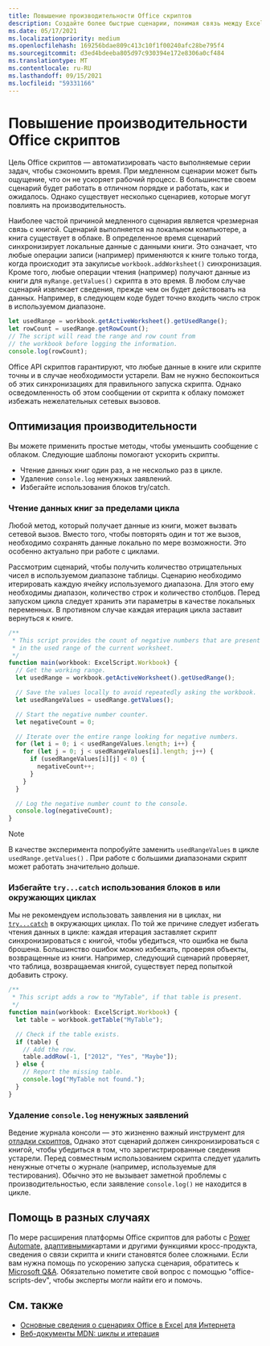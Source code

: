 ```yaml
---
title: Повышение производительности Office скриптов
description: Создайте более быстрые сценарии, понимая связь между Excel книгой и скриптом.
ms.date: 05/17/2021
ms.localizationpriority: medium
ms.openlocfilehash: 169256bdae809c413c10f1f00240afc28be795f4
ms.sourcegitcommit: d3ed4bdeeba805d97c930394e172e8306a0cf484
ms.translationtype: MT
ms.contentlocale: ru-RU
ms.lasthandoff: 09/15/2021
ms.locfileid: "59331166"
---
```

# <a name="improve-the-performance-of-your-office-scripts"></a>Повышение производительности Office скриптов

Цель Office скриптов — автоматизировать часто выполняемые серии задач, чтобы сэкономить время. При медленном сценарии может быть ощущение, что он не ускоряет рабочий процесс. В большинстве своем сценарий будет работать в отличном порядке и работать, как и ожидалось. Однако существует несколько сценариев, которые могут повлиять на производительность.

Наиболее частой причиной медленного сценария является чрезмерная связь с книгой. Сценарий выполняется на локальном компьютере, а книга существует в облаке. В определенное время сценарий синхронизирует локальные данные с данными книги. Это означает, что любые операции записи (например) применяются к книге только тогда, когда происходит эта закулисье `workbook.addWorksheet()` синхронизация. Кроме того, любые операции чтения (например) получают данные из книги для `myRange.getValues()` скрипта в это время. В любом случае сценарий извлекает сведения, прежде чем он будет действовать на данных. Например, в следующем коде будет точно входить число строк в используемом диапазоне.

```TypeScript
let usedRange = workbook.getActiveWorksheet().getUsedRange();
let rowCount = usedRange.getRowCount();
// The script will read the range and row count from
// the workbook before logging the information.
console.log(rowCount);
```

Office API скриптов гарантируют, что любые данные в книге или скрипте точны и в случае необходимости устарели. Вам не нужно беспокоиться об этих синхронизациях для правильного запуска скрипта. Однако осведомленность об этом сообщении от скрипта к облаку поможет избежать нежелательных сетевых вызовов.

## <a name="performance-optimizations"></a>Оптимизация производительности

Вы можете применить простые методы, чтобы уменьшить сообщение с облаком. Следующие шаблоны помогают ускорить скрипты.

- Чтение данных книг один раз, а не несколько раз в цикле.
- Удаление `console.log` ненужных заявлений.
- Избегайте использования блоков try/catch.

### <a name="read-workbook-data-outside-of-a-loop"></a>Чтение данных книг за пределами цикла

Любой метод, который получает данные из книги, может вызвать сетевой вызов. Вместо того, чтобы повторять один и тот же вызов, необходимо сохранять данные локально по мере возможности. Это особенно актуально при работе с циклами.

Рассмотрим сценарий, чтобы получить количество отрицательных чисел в используемом диапазоне таблицы. Сценарию необходимо итерировать каждую ячейку используемого диапазона. Для этого ему необходимы диапазон, количество строк и количество столбцов. Перед запуском цикла следует хранить эти параметры в качестве локальных переменных. В противном случае каждая итерация цикла заставит вернуться к книге.

```TypeScript
/**
 * This script provides the count of negative numbers that are present
 * in the used range of the current worksheet.
 */
function main(workbook: ExcelScript.Workbook) {
  // Get the working range.
  let usedRange = workbook.getActiveWorksheet().getUsedRange();

  // Save the values locally to avoid repeatedly asking the workbook.
  let usedRangeValues = usedRange.getValues();

  // Start the negative number counter.
  let negativeCount = 0;

  // Iterate over the entire range looking for negative numbers.
  for (let i = 0; i < usedRangeValues.length; i++) {
    for (let j = 0; j < usedRangeValues[i].length; j++) {
      if (usedRangeValues[i][j] < 0) {
        negativeCount++;
      }
    }
  }

  // Log the negative number count to the console.
  console.log(negativeCount);
}
```

> [!NOTE]
> В качестве эксперимента попробуйте заменить `usedRangeValues` в цикле `usedRange.getValues()` . При работе с большими диапазонами скрипт может работать значительно дольше.

### <a name="avoid-using-trycatch-blocks-in-or-surrounding-loops"></a>Избегайте `try...catch` использования блоков в или окружающих циклах

Мы не рекомендуем использовать заявления ни в циклах, ни [`try...catch`](https://developer.mozilla.org/docs/Web/JavaScript/Reference/Statements/try...catch) в окружающих циклах. По той же причине следует избегать чтения данных в цикле: каждая итерация заставляет скрипт синхронизироваться с книгой, чтобы убедиться, что ошибка не была брошена. Большинство ошибок можно избежать, проверяя объекты, возвращенные из книги. Например, следующий сценарий проверяет, что таблица, возвращаемая книгой, существует перед попыткой добавить строку.

```TypeScript
/**
 * This script adds a row to "MyTable", if that table is present.
 */
function main(workbook: ExcelScript.Workbook) {
  let table = workbook.getTable("MyTable");

  // Check if the table exists.
  if (table) {
    // Add the row.
    table.addRow(-1, ["2012", "Yes", "Maybe"]);
  } else {
    // Report the missing table.
    console.log("MyTable not found.");
  }
}
```

### <a name="remove-unnecessary-consolelog-statements"></a>Удаление `console.log` ненужных заявлений

Ведение журнала консоли — это жизненно важный инструмент для [отладки скриптов.](../testing/troubleshooting.md) Однако этот сценарий должен синхронизироваться с книгой, чтобы убедиться в том, что зарегистрированные сведения устарели. Перед совместным использованием скрипта следует удалить ненужные отчеты о журнале (например, используемые для тестирования). Обычно это не вызывает заметной проблемы с производительностью, если заявление `console.log()` не находится в цикле.

## <a name="case-by-case-help"></a>Помощь в разных случаях

По мере расширения платформы Office скриптов для работы с [Power Automate,](https://flow.microsoft.com/) [адаптивными](/adaptive-cards)картами и другими функциями кросс-продукта, сведения о связи скрипта и книги становятся более сложными. Если вам нужна помощь по ускорению запуска сценария, обратитесь к [Microsoft Q&A](/answers/topics/office-scripts-excel-dev.html). Обязательно пометите свой вопрос с помощью "office-scripts-dev", чтобы эксперты могли найти его и помочь.

## <a name="see-also"></a>См. также

- [Основные сведения о сценариях Office в Excel для Интернета](scripting-fundamentals.md)
- [Веб-документы MDN: циклы и итерация](https://developer.mozilla.org/docs/Web/JavaScript/Guide/Loops_and_iteration)

